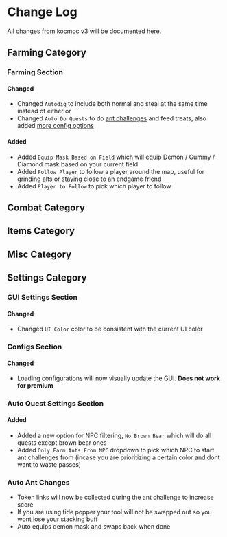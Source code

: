 # Change Log
All changes from kocmoc v3 will be documented here.

## Farming Category
### Farming Section
#### Changed
- Changed `Autodig` to include both normal and steal at the same time instead of either or
- Changed `Auto Do Quests` to do [ant challenges](https://github.com/RoseGoldIsntGay/Rosemoc#auto-ant-changes) and feed treats, also added [more config options](https://github.com/RoseGoldIsntGay/Rosemoc#added-1)
#### Added
- Added `Equip Mask Based on Field` which will equip Demon / Gummy / Diamond mask based on your current field
- Added `Follow Player` to follow a player around the map, useful for grinding alts or staying close to an endgame friend
- Added `Player to Follow` to pick which player to follow

## Combat Category

## Items Category

## Misc Category

## Settings Category
### GUI Settings Section
#### Changed
- Changed `UI Color` color to be consistent with the current UI color

### Configs Section
#### Changed
- Loading configurations will now visually update the GUI. **Does not work for premium**

### Auto Quest Settings Section
#### Added
- Added a new option for NPC filtering, `No Brown Bear` which will do all quests except brown bear ones
- Added `Only Farm Ants From NPC` dropdown to pick which NPC to start ant challenges from (incase you are prioritizing a certain color and dont want to waste passes)

### Auto Ant Changes
- Token links will now be collected during the ant challenge to increase score
- If you are using tide popper your tool will not be swapped out so you wont lose your stacking buff
- Auto equips demon mask and swaps back when done